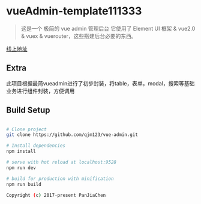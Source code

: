 # vueAdmin-template111333

> 这是一个 极简的 vue admin 管理后台 它使用了 Element UI 框架 & vue2.0 & vuex & vuerouter，这些搭建后台必要的东西。

[线上地址](http://panjiachen.github.io/vueAdmin-template)

## Extra
此项目根据最简vueadmin进行了初步封装，将table，表单，modal，搜索等基础业务进行组件封装，方便调用

## Build Setup

``` bash

# Clone project
git clone https://github.com/qjm123/vue-admin.git

# Install dependencies
npm install

# serve with hot reload at localhost:9528
npm run dev

# build for production with minification
npm run build

Copyright (c) 2017-present PanJiaChen


